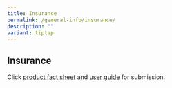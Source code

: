 ```yaml
---
title: Insurance
permalink: /general-info/insurance/
description: ""
variant: tiptap
---
```

<h2><strong>Insurance</strong></h2>
<p>Click <a href="https://go.gov.sg/2023-insurance-product-fact-sheet" rel="noopener noreferrer nofollow" target="_blank">product fact sheet</a> and
<a href="https://go.gov.sg/2023-insurance-user-guide" rel="noopener noreferrer nofollow" target="_blank">user guide</a>&nbsp;for submission.</p>